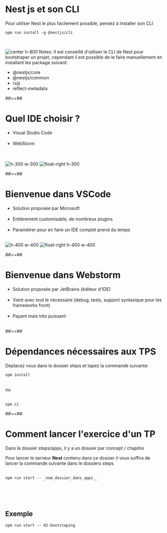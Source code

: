 <!-- .slide: class="with-code Inconsolata" -->
# Nest js et son CLI
Pour utiliser Nest le plus facilement possible, pensez à installer son CLI

```shell
npm run install -g @nestjs/cli
```
<!-- .element: class="big-code" -->
<br>

![center h-800](assets/images/school/01-setup-env/nest-cli.png)
Notes:
Il est conseillé d'utiliser le CLI de Nest pour bootstraper un projet, cependant il est possible de le faire manuellement en installant les package suivant:
- @nestjs/core
- @nestjs/common
- rxjs
- reflect-metadata

##==##

# Quel IDE choisir ?

- Visual Studio Code <br> <br>
- WebStorm
<br><br><br>
  
![h-300 w-300](assets/images/school/01-setup-env/vscode.png)
![float-right h-300](assets/images/school/01-setup-env/webstorm.png)

##==##

# Bienvenue dans VSCode

- Solution proposée par Microsoft<br><br>
- Entièrement customisable, de nombreux plugins<br><br>
- Paramétrer pour en faire un IDE complet prend du temps<br><br>

![h-400 w-400](assets/images/school/01-setup-env/editorconfig.png)
![float-right h-400 w-400](assets/images/school/01-setup-env/prettier.svg)

##==##

# Bienvenue dans Webstorm

- Solution proposée par JetBrains (éditeur d'IDE) <br><br>
- Vient avec tout le nécessaire (debug, tests, support syntaxique pour les frameworks front) <br><br>
- Payant mais très puissant <br><br>

##==##

<!-- .slide: class="with-code inconsolata" -->
# Dépendances nécessaires aux TPS

Déplacez vous dans le dossier steps et tapez la commande suivante:
```shell
npm install
```
<!-- .element: class="big-code" -->

<br>
ou
<br><br>

```shell
npm ci
```
<!-- .element: class="big-code"-->

##==##

<!-- .slide: class="with-code inconsolata" -->
# Comment lancer l'exercice d'un TP 

Dans le dossier steps/apps, il y a un dossier par concept / chapitre

Pour lancer le serveur **Nest** contenu dans ce dossier il vous suffira de lancer la commande suivante dans le dossiers steps <br><br>

```shell
npm run start -- _nom_dossier_dans_apps__
```
<!-- .element: class="big-code" -->

<br><br><br>

## Exemple

```shell
npm run start -- 02-bootstaping
```
<!-- .element: class="big-code" -->

